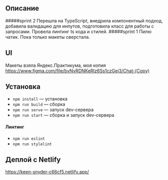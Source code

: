 ## Описание
#####sprint 2
Перешла на TypeScript, внедрила компонентный подход, добавила валидацию для инпутов, подготовила класс для работы с запросами. Провела линтинг ts кода и стилей.
#####sprint 1
Пилю чатик. Пока только макеты сверстала.

## UI

Макеты взяла Яндекс.Практикума, моя копия https://www.figma.com/file/bvNvRDNKeRIz6Ss1czGej3/Chat-(Copy)

## Установка

- `npm install` — установка
- `npm run build` — сборка
- `npm run serve` — запуск dev-сервера
- `npm run start` — сборка и запуск dev-сервера

#### Линтинг

- `npm run eslint`
- `npm run stylelint`

## Деплой с Netlify

https://keen-snyder-c66cf5.netlify.app/



